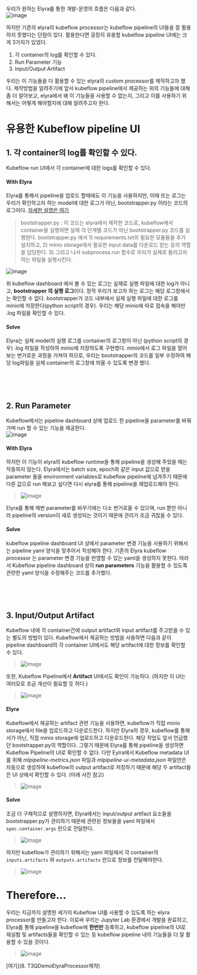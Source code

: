 우리가 원하는 Elyra를 통한 개발-운영의 흐름은 다음과 같다. <br/>
![image](https://user-images.githubusercontent.com/84768279/126740256-71d13a2a-da2d-4b2e-8f62-f1ad399c47e4.png)

하지만 기존의 elyra의 kubeflow processor는 kubeflow pipeline의 UI들을 잘 활용하지 못했다는 단점이 있다. 활용한다면 굉장히 유용할 kubelfow pipeline UI에는 크게 3가지가 있었다. 

1. 각 container의 log를 확인할 수 있다.
2. Run Parameter 기능
3. Input/Output Artifact

우리는 이 기능들을 다 활용할 수 있는 elyra의 custom processor를 제작하고자 했다. 제작방법을 알려주기에 앞서 kubeflow pipeline에서 제공하는 위의 기능들에 대해 좀 더 알아보고, elyra에서 왜 이 기능들을 사용할 수 없는지, 그리고 이를 사용하기 위해서는 어떻게 해야할지에 대해 알려주고자 한다. 

# 유용한 Kubeflow pipeline UI

## 1. 각 container의 log를 확인할 수 있다.

Kubeflow run UI에서 각 container에 대한 logs를 확인할 수 있다.

#### With Elyra
Elyra를 통해서 pipeline을 업로드 할때에도 이 기능을 사용하지만, 이때 뜨는 로그는 우리가 확인하고자 하는 model에 대한 로그가 아닌, bootstrapper.py 이라는 코드의 로그이다. [자세한 설명은 여기](http://lab.t3q.co.kr:9999/kaist-co-op/jupyterwithelyraproject/-/wikis/Kubeflow-GUI%EB%A1%9C-log-%ED%99%95%EC%9D%B8%ED%95%98%EA%B8%B0#2-elyra-%EC%9D%98-log-%EA%B4%80%EB%A6%AC-%EB%B0%8F-%ED%99%9C%EC%9A%A9)

> bootstrapper.py : 이 코드는 elyra에서 제작한 코드로, kubeflow에서 container을 실행하면 실제 각 단계별 코드가 아닌 bootstrapper.py 코드를 실행한다. bootstrapper.py 에서 1) requirements.txt의 필요한 모듈들을 추가 설치하고, 2) minio storage에서 필요한 input data를 다운로드 받는 등의 역할을 담당한다. 3) 그리고 나서 subprocess.run 함수로 우리가 실제로 돌리고자 하는 파일을 실행시킨다.

![image](https://user-images.githubusercontent.com/84768279/126741498-6b8afc00-ba3e-4a7c-aed3-5157fcf60c5e.png)

위 kubeflow dashboard 에서 볼 수 있는 로그는 실제로 실행 파일에 대한 log가 아니고, **bootstrapper 의 실행 로그**이다. 정작 우리가 보고자 하는 로그는 해당 로그창에서는 확인할 수 없다. bootstrapper가 코드 내부에서 실제 실행 파일에 대한 로그를 minio에 저장한다(python script의 경우). 우리는 해당 minio에 따로 접속을 해야만 .log 파일을 확인할 수 있다. 

#### Solve
Elyra는 실제 model의 실행 로그를 container의 로그창이 아닌 (python script의 경우) .log 파일을 작성하여 minio에 저장하도록 구현했다. minio에서 로그 파일을 열어 보는 번거로운 과정을 거쳐야 하므로, 우리는 bootstrapper의 코드를 일부 수정하여 해당 log파일을 실제 container의 로그창에 띄울 수 있도록 변경 했다.

<br/>
<br/>
<br/>

## 2. Run Parameter

Kubeflow에서는 pipeline dashboard 상에 업로드 한 pipeline을 parameter를 바꿔가며 run 할 수 있는 기능을 제공한다.<br/>
![image](https://user-images.githubusercontent.com/84768279/126745731-e4e50e78-78c0-4c00-9ec8-48e61f977da4.png)

#### With Elyra
하지만 이 기능이 elyra의 kubeflow runtime을 통해 pipeline을 생성해 주었을 때는 작동하지 않는다. Elyra에서는 batch size, epoch와 같은 input 값으로 받을 parameter 들을 environment variables로 kubeflow pipeline에 넘겨주기 때문에 다른 값으로 run 해보고 싶다면 다시 elyra를 통해 pipeline을 재업로드해야 한다. 
> ![image](https://user-images.githubusercontent.com/84768279/126743387-20ff9412-2353-42ef-b82b-ddd065f0cc2c.png)

Elyra를 통해 매번 parameter를 바꾸기에는 다소 번거로울 수 있으며, run 뿐만 아니라 pipeline의 version이 새로 생성되는 것이기 때문에 관리가 조금 귀찮을 수 있다. 

#### Solve
kubeflow pipeline dashboard UI 상에서 parameter 변경 기능을 사용하기 위해서는 pipeline yaml 양식을 맞추어서 작성해야 한다. 기존의 Elyra kubeflow processor 는 parameter 변경 기능을 반영할 수 있는 yaml을 생성하지 못한다. 따라서 Kubeflow pipeline dashboard 상의 **run parameters** 기능을 활용할 수 있도록 관련한 yaml 양식을 수정해주는 코드를 추가했다.

<br/>
<br/>
<br/>

## 3. Input/Output Artifact

Kubeflow 내에 각 container간에 output artifact와 input artifact를 주고받을 수 있는 별도의 방법이 있다. Kubeflow에서 제공하는 방법을 사용하면 다음과 같이 pipeline dashboard의 각 container UI에서도 해당 artifact에 대한 정보를 확인할 수 있다.

> ![image](https://user-images.githubusercontent.com/84768279/126751783-e813a28c-6812-4235-aa57-e2832687c9e6.png)

또한, Kubeflow Pipeline에서 **Artifact** UI에서도 확인이 가능하다. (하지만 이 UI는 여러모로 조금 개선이 필요할 듯 하다.)

> ![image](https://user-images.githubusercontent.com/84768279/126751968-9d9ec6d5-670f-4cf0-be48-59924a27abf0.png)

#### Elyra
Kubeflow에서 제공하는 artifact 관련 기능을 사용하면, kubeflow가 직접 minio storage에서 file을 업로드하고 다운로드한다. 하지만 Elyra의 경우, kubeflow를 통해서가 아닌, 직접 minio storage에 업로드하고 다운로드한다. 해당 작업도 앞서 언급했던 bootstrapper.py의 역할이다. 그렇기 때문에 Elyra를 통해 pipeline을 생성하면 Kubeflow Pipeline의 UI로 확인할 수 없다. 다만 Eylra에서 Kubeflow metadata UI를 위해 *mlpipeline-metrics.json* 파일과 *mlpipeline-ui-metadata.json* 파일만은 자동으로 생성하여 kubeflow의 output artifact로 저장하기 때문에 해당 두 artifact들은 UI 상에서 확인할 수 있다. (아래 사진 참고)
> ![image](https://user-images.githubusercontent.com/84768279/126754539-5f17b484-cce9-4762-8fa5-11f21bf5a98f.png)

#### Solve
조금 더 구체적으로 설명하자면, Elyra에서는 input/output artifact 요소들을 bootstrapper.py가 관리하기 때문에 관련된 정보들을 yaml 파일에서 `spec.container.args` 란으로 전달한다.
> ![image](https://user-images.githubusercontent.com/84768279/126754965-211b61be-c9ce-4695-8bd8-448aba299e5d.png)

하지만 kubeflow가 관리하기 위해서는 yaml 파일에서 각 container의 `inputs.artifacts` 와 `outputs.artifacts` 란으로 정보를 전달해야한다.
> ![image](https://user-images.githubusercontent.com/84768279/126755722-d7ec694f-2f29-4ff7-9156-728e262344f3.png)

# Therefore...

우리는 지금까지 설명한 세가지 Kubeflow UI를 사용할 수 있도록 하는 elyra processor를 만들고자 한다. 이로써 우리는 Jupyter Lab 환경에서 개발을 완료하고, Elyra를 통해 pipeline을 kubeflow에 **한번만** 등록하고, kubeflow pipeline의 UI로 재실험 및 artifacts들을 확인할 수 있는 등 kubeflow pipeline 내의 기능들을 더 잘 활용할 수 있을 것이다.
> ![image](https://user-images.githubusercontent.com/84768279/126757018-89be73db-43e4-4ebc-b7e5-efb6e39238bf.png)

[여기](8. T3QDemoElyraProcessor제작)
